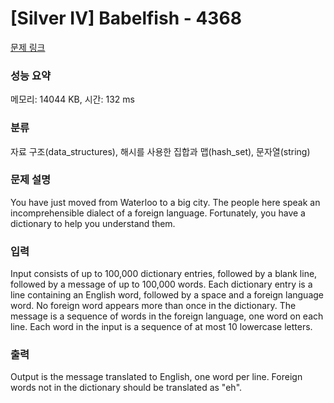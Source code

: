 # [Silver IV] Babelfish - 4368 

[문제 링크](https://www.acmicpc.net/problem/4368) 

### 성능 요약

메모리: 14044 KB, 시간: 132 ms

### 분류

자료 구조(data_structures), 해시를 사용한 집합과 맵(hash_set), 문자열(string)

### 문제 설명

<p>You have just moved from Waterloo to a big city. The people here speak an incomprehensible dialect of a foreign language. Fortunately, you have a dictionary to help you understand them.</p>

<p> </p>

### 입력 

 <p>Input consists of up to 100,000 dictionary entries, followed by a blank line, followed by a message of up to 100,000 words. Each dictionary entry is a line containing an English word, followed by a space and a foreign language word. No foreign word appears more than once in the dictionary. The message is a sequence of words in the foreign language, one word on each line. Each word in the input is a sequence of at most 10 lowercase letters. </p>

<p> </p>

### 출력 

 <p>Output is the message translated to English, one word per line. Foreign words not in the dictionary should be translated as "eh".</p>

